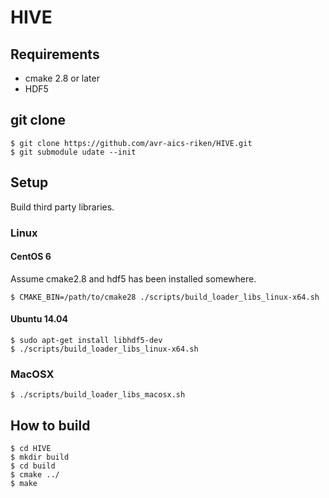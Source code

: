 # HIVE

## Requirements

* cmake 2.8 or later
* HDF5

## git clone

    $ git clone https://github.com/avr-aics-riken/HIVE.git
    $ git submodule udate --init
	
## Setup

Build third party libraries.

### Linux

#### CentOS 6

Assume cmake2.8 and hdf5 has been installed somewhere.

    $ CMAKE_BIN=/path/to/cmake28 ./scripts/build_loader_libs_linux-x64.sh

#### Ubuntu 14.04

    $ sudo apt-get install libhdf5-dev
    $ ./scripts/build_loader_libs_linux-x64.sh

### MacOSX

    $ ./scripts/build_loader_libs_macosx.sh


## How to build

    $ cd HIVE
    $ mkdir build
    $ cd build
    $ cmake ../
    $ make


